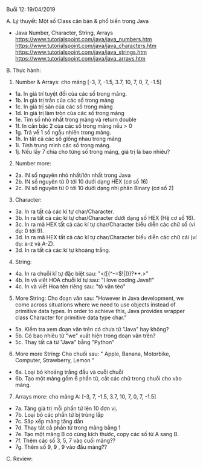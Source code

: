 Buổi 12: 19/04/2019

A. Lý thuyết:
Một số Class căn bản & phổ biến trong Java
* Java Number, Character, String, Arrays
  https://www.tutorialspoint.com/java/java_numbers.htm
  https://www.tutorialspoint.com/java/java_characters.htm
  https://www.tutorialspoint.com/java/java_strings.htm
  https://www.tutorialspoint.com/java/java_arrays.htm
  
B. Thực hành:
1. Number & Arrays: cho mảng [-3, 7, -1.5, 3.7, 10, 7, 0, 7, -1.5]
  * 1a. In giá trí tuyệt đối của các số trong mảng.
  * 1b. In giá trị trần của các số trong mảng
  * 1c. In giá trị sàn của các số trong mảng
  * 1d. In giá trị làm tròn của các số trong mảng
  * 1e. Tìm số nhỏ nhất trong mảng và return double
  * 1f. In căn bậc 2 của các số trong mảng nếu > 0
  * 1g. Trả về 1 số ngẫu nhiên trong mảng.
  * 1h. In tất cả các số giống nhau trong mảng
  * 1i. Tính trung mình các số trong mảng.
  * 1j. Nếu lấy 7 chia cho từng số trong mảng, giá trị là bao nhiêu?  
2. Number more:
  * 2a. IN số nguyên nhỏ nhất/lớn nhất trong Java
  * 2b. IN số nguyên từ 0 tới 10 dưới dạng HEX (cơ số 16)
  * 2c. IN số nguyên từ 0 tới 10 dưới dạng nhị phân Binary (cơ số 2)
3. Character:
  * 3a. In ra tất cả các kí tự char/Character.
  * 3b. In ra tất cả các kí tự char/Character dưới dạng số HEX (Hệ cơ số 16).
  * 3c. In ra mã HEX tất cả các kí tự char/Character biểu diễn các chữ số (ví dụ: 0 tới 9).
  * 3d. In ra mã HEX tất cả các kí tự char/Character biểu diễn các chữ cái (ví dụ: a-z và A-Z).
  * 3d. In ra tất cả các kí tự khoảng trắng.
4. String:
  * 4a. In ra chuỗi kĩ tự đặc biệt sau: "<([{\^-=$!|]})?*+.>"
  * 4b. In và viết HOA chuỗi kí tự sau: "I love coding Java!!"
  * 4c. In và viết Hoa tên riêng sau: "tô văn tèo"
5. More String: Cho đoạn văn sau: "However in Java development, we come across situations where we need to use objects instead of primitive data types. In order to achieve this, Java provides wrapper class Character for primitive data type char."
  * 5a. Kiểm tra xem đoạn văn trên có chưa từ "Java" hay không?
  * 5b. Có bao nhiêu từ "we" xuất hiện trong đoạn văn trên?
  * 5c. Thay tất cả từ "Java" bằng "Python"
6. More more String: Cho chuối sau: "  Apple, Banana, Motorbike, Computer, Strawberry, Lemon "
  * 6a. Loại bỏ khoảng trắng đầu và cuỗi chuỗi
  * 6b. Tạo một mảng gồm 6 phần từ, cắt các chữ trong chuổi cho vào mảng.
7. Arrays more: cho mảng A: [-3, 7, -1.5, 3.7, 10, 7, 0, 7, -1.5]
  * 7a. Tăng giá trị mỗi phần tử lên 10 đơn vị.
  * 7b. Loại bỏ các phần tử bị trùng lắp
  * 7c. Săp xếp mảng tăng dần
  * 7d. Thay tất cả phần tử trong mảng bằng 1
  * 7e. Tạo một mảng B có cùng kích thước, copy các số từ A sang B.
  * 7f. Thêm các số 3, 5, 7 vào cuối mảng??
  * 7g. Thêm số 9, 9 , 9 vào đầu mảng??
  
C. Review:
